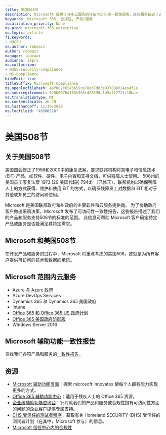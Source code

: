 ```yaml
---
title: 美国508节
description: Microsoft 提供了许多云服务的详细可访问性一致性报告，这些服务描述了这些服务的辅助功能。
keywords: Microsoft 365, 合规性, 产品/服务
localization_priority: None
ms.prod: microsoft-365-enterprise
ms.topic: article
f1.keywords:
- NOCSH
ms.author: robmazz
author: robmazz
manager: laurawi
audience: itpro
ms.collection:
- M365-security-compliance
- MS-Compliance
hideEdit: true
titleSuffix: Microsoft Compliance
ms.openlocfilehash: 4af002c6543659ce78cd7d03e037088324e6af2e
ms.sourcegitcommit: 626b0076d133e588cd28598c149a7f272fc18bae
ms.translationtype: MT
ms.contentlocale: zh-CN
ms.lasthandoff: 11/30/2020
ms.locfileid: "49506328"
---
```

# <a name="us-section-508"></a>美国508节

## <a name="about-us-section-508"></a>关于美国508节

美国国会修正了1998和2000中的康复法案，要求联邦机构将其电子和信息技术 (EIT) 产品，如软件、硬件、电子内容和支持文档，可供残障人士使用。 508州的美国员工康复法案 1973 (29 美国代码§ 794d) （已修正），联邦机构以确保残障人士的方式获得、维护和使用 EIT 的方式，以确保残障员工对数据和 EIT 相对于其他联邦员工的访问和使用。

Microsoft 是美国联邦政府和州政府的主要软件和云服务提供商。  为了协助政府客户做出采购决策，Microsoft 发布了可访问性一致性报告，这些报告描述了我们的产品和服务支持508节的标准的范围。  此信息可帮助 Microsoft 客户确定特定产品或服务是否能满足其特定需求。

## <a name="microsoft-and-us-section-508"></a>Microsoft 和美国508节

在开发产品和服务的过程中，Microsoft 将重点考虑的美国508，这就是为所有客户提供可访问的技术和数据的承诺。

## <a name="microsoft-in-scope-cloud-services"></a>Microsoft 范围内云服务

- [Azure 与 Azure 政府](https://go.microsoft.com/fwlink/p/?linkid=2051569)
- Azure DevOps Services
- Dynamics 365 和 Dynamics 365 美国政府
- Intune
- [Office 365 和 Office 365 US 政府计划](https://go.microsoft.com/fwlink/p/?LinkID=2077751)
- [Office 365 美国政府防御版](https://go.microsoft.com/fwlink/p/?LinkID=2077751)
- Windows Server 2016

## <a name="microsoft-accessibility-conformance-reports"></a>Microsoft 辅助功能一致性报告

查找我们各项产品和服务的[一致性报告](https://cloudblogs.microsoft.com/industry-blog/government/2018/09/11/accessibility-conformance-reports/)。

## <a name="resources"></a>资源

- [Microsoft 辅助功能页面](https://go.microsoft.com/fwlink/p/?linkid=2051579)：探索 microsoft innovates 使每个人都有能力实现更多的方式。
- [Office 365 辅助功能中心](https://go.microsoft.com/fwlink/p/?linkid=2051801)：适用于残疾人士的 Office 365 资源。
- [企业级辅助功能咨询台](https://go.microsoft.com/fwlink/p/?linkid=2050890)：针对就我们的产品和服务或合规性抱有可访问性方面的问题的企业客户提供专属支持。
- [DHS 受信任的测试者程序](https://go.microsoft.com/fwlink/?linkid=2052171)：获取有关 Homeland SECURITY (DHS) 受信任的测试者计划（在其中，Microsoft 参与）的信息。
- [Microsoft 信任中心内的合规性](https://www.microsoft.com/trust-center/compliance/compliance-overview)

